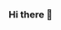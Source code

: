 ### Hi there 👋

<!--
**sunday58/sunday58** is a ✨ _special_ ✨ repository because its `README.md` (this file) appears on your GitHub profile.

My name is Sunday David, a mobile software developer at Wefixam:

- 🔭 I’m currently working on any form of mobile Applications
- 🌱 I’m currently learning Blockchain Technology
- 👯 I’m looking to collaborate on Android, React-Native and UI/UX Projects
- 💬 Ask me about Anything technology
- 📫 How to reach me: Twitter, Linkedin, Facebook
- ⚡ Fun fact: The word ‘Android’ means a human with a male robot appearance.
-->
